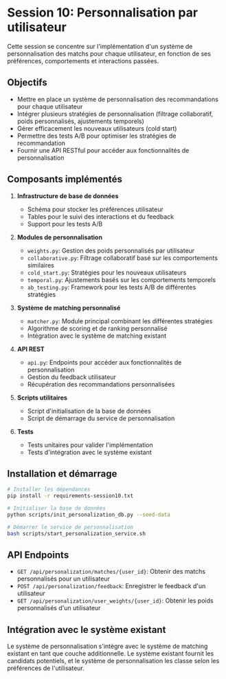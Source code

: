 # Session 10: Personnalisation par utilisateur

Cette session se concentre sur l'implémentation d'un système de personnalisation des matchs pour chaque utilisateur, en fonction de ses préférences, comportements et interactions passées.

## Objectifs

- Mettre en place un système de personnalisation des recommandations pour chaque utilisateur
- Intégrer plusieurs stratégies de personnalisation (filtrage collaboratif, poids personnalisés, ajustements temporels)
- Gérer efficacement les nouveaux utilisateurs (cold start)
- Permettre des tests A/B pour optimiser les stratégies de recommandation
- Fournir une API RESTful pour accéder aux fonctionnalités de personnalisation

## Composants implémentés

1. **Infrastructure de base de données**
   - Schéma pour stocker les préférences utilisateur
   - Tables pour le suivi des interactions et du feedback
   - Support pour les tests A/B

2. **Modules de personnalisation**
   - `weights.py`: Gestion des poids personnalisés par utilisateur
   - `collaborative.py`: Filtrage collaboratif basé sur les comportements similaires
   - `cold_start.py`: Stratégies pour les nouveaux utilisateurs
   - `temporal.py`: Ajustements basés sur les comportements temporels
   - `ab_testing.py`: Framework pour les tests A/B de différentes stratégies

3. **Système de matching personnalisé**
   - `matcher.py`: Module principal combinant les différentes stratégies
   - Algorithme de scoring et de ranking personnalisé
   - Intégration avec le système de matching existant

4. **API REST**
   - `api.py`: Endpoints pour accéder aux fonctionnalités de personnalisation
   - Gestion du feedback utilisateur
   - Récupération des recommandations personnalisées

5. **Scripts utilitaires**
   - Script d'initialisation de la base de données
   - Script de démarrage du service de personnalisation

6. **Tests**
   - Tests unitaires pour valider l'implémentation
   - Tests d'intégration avec le système existant

## Installation et démarrage

```bash
# Installer les dépendances
pip install -r requirements-session10.txt

# Initialiser la base de données
python scripts/init_personalization_db.py --seed-data

# Démarrer le service de personnalisation
bash scripts/start_personalization_service.sh
```

## API Endpoints

- `GET /api/personalization/matches/{user_id}`: Obtenir des matchs personnalisés pour un utilisateur
- `POST /api/personalization/feedback`: Enregistrer le feedback d'un utilisateur
- `GET /api/personalization/user_weights/{user_id}`: Obtenir les poids personnalisés d'un utilisateur

## Intégration avec le système existant

Le système de personnalisation s'intègre avec le système de matching existant en tant que couche additionnelle. Le système existant fournit les candidats potentiels, et le système de personnalisation les classe selon les préférences de l'utilisateur.
